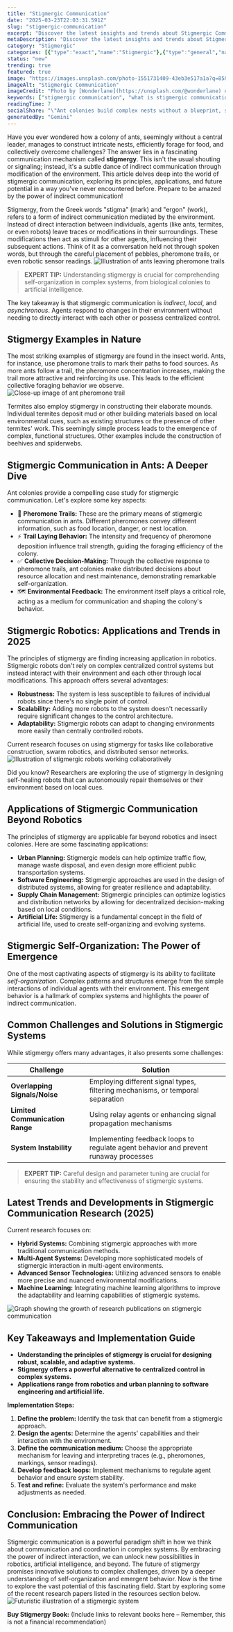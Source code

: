 ```yaml
---
title: "Stigmergic Communication"
date: "2025-03-23T22:03:31.591Z"
slug: "stigmergic-communication"
excerpt: "Discover the latest insights and trends about Stigmergic Communication. This comprehensive guide covers everything you need to know about Stigmergic Communication in 2025."
metaDescription: "Discover the latest insights and trends about Stigmergic Communication. This comprehensive guide covers everything you need to know about Stigmergic Commun..."
category: "Stigmergic"
categories: [{"type":"exact","name":"Stigmergic"},{"type":"general","name":"Computer Science"},{"type":"medium","name":"Artificial Intelligence"},{"type":"specific","name":"Swarm Robotics"},{"type":"niche","name":"Ant Colony Optimization"}]
status: "new"
trending: true
featured: true
image: "https://images.unsplash.com/photo-1551731409-43eb3e517a1a?q=85&w=1200&fit=max&fm=webp&auto=compress"
imageAlt: "Stigmergic Communication"
imageCredit: "Photo by [Wonderlane](https://unsplash.com/@wonderlane) on Unsplash"
keywords: ["stigmergic communication", "what is stigmergic communication", "stigmergy examples", "stigmergic communication in ants", "stigmergic robotics", "applications of stigmergic communication", "stigmergic self-organization", "stigmergy definition", "buy stigmergy book", "stigmergic communication research papers"]
readingTime: 7
socialShare: "\"Ant colonies build complex nests without a blueprint, showcasing the incredible power of stigmergic communication – a lesson in decentralized intelligence we can apply to everything from robotics to urban planning.\""
generatedBy: "Gemini"
---
```


Have you ever wondered how a colony of ants, seemingly without a central leader, manages to construct intricate nests, efficiently forage for food, and collectively overcome challenges? The answer lies in a fascinating communication mechanism called **stigmergy**. This isn't the usual shouting or signaling; instead, it's a subtle dance of indirect communication through modification of the environment.  This article delves deep into the world of stigmergic communication, exploring its principles, applications, and future potential in a way you've never encountered before.  Prepare to be amazed by the power of indirect communication!



Stigmergy, from the Greek words "stigma" (mark) and "ergon" (work), refers to a form of indirect communication mediated by the environment.  Instead of direct interaction between individuals, agents (like ants, termites, or even robots) leave traces or modifications in their surroundings. These modifications then act as stimuli for other agents, influencing their subsequent actions. Think of it as a conversation held not through spoken words, but through the careful placement of pebbles, pheromone trails, or even robotic sensor readings. ![Illustration of ants leaving pheromone trails](https://images.unsplash.com/uploads/1413222992504f1b734a6/1928e537?q=85&w=1200&fit=max&fm=webp&auto=compress)

> **EXPERT TIP:** Understanding stigmergy is crucial for comprehending self-organization in complex systems, from biological colonies to artificial intelligence.

The key takeaway is that stigmergic communication is *indirect*, *local*, and *asynchronous*.  Agents respond to changes in their environment without needing to directly interact with each other or possess centralized control.

## Stigmergy Examples in Nature

The most striking examples of stigmergy are found in the insect world.  Ants, for instance, use pheromone trails to mark their paths to food sources.  As more ants follow a trail, the pheromone concentration increases, making the trail more attractive and reinforcing its use.  This leads to the efficient collective foraging behavior we observe. ![Close-up image of ant pheromone trail](https://images.unsplash.com/photo-1543269865-cbf427effbad?q=85&w=1200&fit=max&fm=webp&auto=compress)

Termites also employ stigmergy in constructing their elaborate mounds.  Individual termites deposit mud or other building materials based on local environmental cues, such as existing structures or the presence of other termites' work. This seemingly simple process leads to the emergence of complex, functional structures.  Other examples include the construction of beehives and spiderwebs.

## Stigmergic Communication in Ants: A Deeper Dive

Ant colonies provide a compelling case study for stigmergic communication.  Let's explore some key aspects:

* 🔑 **Pheromone Trails:**  These are the primary means of stigmergic communication in ants.  Different pheromones convey different information, such as food location, danger, or nest location.
* ⚡ **Trail Laying Behavior:**  The intensity and frequency of pheromone deposition influence trail strength, guiding the foraging efficiency of the colony.
* ✅ **Collective Decision-Making:**  Through the collective response to pheromone trails, ant colonies make distributed decisions about resource allocation and nest maintenance, demonstrating remarkable self-organization.
* 🗺️ **Environmental Feedback:**  The environment itself plays a critical role, acting as a medium for communication and shaping the colony's behavior.

## Stigmergic Robotics: Applications and Trends in 2025

The principles of stigmergy are finding increasing application in robotics.  Stigmergic robots don't rely on complex centralized control systems but instead interact with their environment and each other through local modifications.  This approach offers several advantages:

* **Robustness:**  The system is less susceptible to failures of individual robots since there's no single point of control.
* **Scalability:**  Adding more robots to the system doesn't necessarily require significant changes to the control architecture.
* **Adaptability:**  Stigmergic robots can adapt to changing environments more easily than centrally controlled robots.

Current research focuses on using stigmergy for tasks like collaborative construction, swarm robotics, and distributed sensor networks. ![Illustration of stigmergic robots working collaboratively](https://images.unsplash.com/photo-1499159058454-75067059248a?q=85&w=1200&fit=max&fm=webp&auto=compress)

Did you know?  Researchers are exploring the use of stigmergy in designing self-healing robots that can autonomously repair themselves or their environment based on local cues.

## Applications of Stigmergic Communication Beyond Robotics

The principles of stigmergy are applicable far beyond robotics and insect colonies.  Here are some fascinating applications:

* **Urban Planning:**  Stigmergic models can help optimize traffic flow, manage waste disposal, and even design more efficient public transportation systems.
* **Software Engineering:**  Stigmergic approaches are used in the design of distributed systems, allowing for greater resilience and adaptability.
* **Supply Chain Management:**  Stigmergic principles can optimize logistics and distribution networks by allowing for decentralized decision-making based on local conditions.
* **Artificial Life:**  Stigmergy is a fundamental concept in the field of artificial life, used to create self-organizing and evolving systems.

## Stigmergic Self-Organization: The Power of Emergence

One of the most captivating aspects of stigmergy is its ability to facilitate *self-organization*.  Complex patterns and structures emerge from the simple interactions of individual agents with their environment. This emergent behavior is a hallmark of complex systems and highlights the power of indirect communication.

## Common Challenges and Solutions in Stigmergic Systems

While stigmergy offers many advantages, it also presents some challenges:

| Challenge                       | Solution                                                                 |
|-----------------------------------|-------------------------------------------------------------------------|
| **Overlapping Signals/Noise**   | Employing different signal types, filtering mechanisms, or temporal separation |
| **Limited Communication Range** | Using relay agents or enhancing signal propagation mechanisms             |
| **System Instability**           | Implementing feedback loops to regulate agent behavior and prevent runaway processes |

> **EXPERT TIP:** Careful design and parameter tuning are crucial for ensuring the stability and effectiveness of stigmergic systems.

## Latest Trends and Developments in Stigmergic Communication Research (2025)

Current research focuses on:

* **Hybrid Systems:** Combining stigmergic approaches with more traditional communication methods.
* **Multi-Agent Systems:**  Developing more sophisticated models of stigmergic interaction in multi-agent environments.
* **Advanced Sensor Technologies:**  Utilizing advanced sensors to enable more precise and nuanced environmental modifications.
* **Machine Learning:**  Integrating machine learning algorithms to improve the adaptability and learning capabilities of stigmergic systems.

![Graph showing the growth of research publications on stigmergic communication](https://images.unsplash.com/photo-1453738773917-9c3eff1db985?q=85&w=1200&fit=max&fm=webp&auto=compress)

## Key Takeaways and Implementation Guide

* **Understanding the principles of stigmergy is crucial for designing robust, scalable, and adaptive systems.**
* **Stigmergy offers a powerful alternative to centralized control in complex systems.**
* **Applications range from robotics and urban planning to software engineering and artificial life.**

**Implementation Steps:**

1. **Define the problem:** Identify the task that can benefit from a stigmergic approach.
2. **Design the agents:** Determine the agents' capabilities and their interaction with the environment.
3. **Define the communication medium:** Choose the appropriate mechanism for leaving and interpreting traces (e.g., pheromones, markings, sensor readings).
4. **Develop feedback loops:** Implement mechanisms to regulate agent behavior and ensure system stability.
5. **Test and refine:** Evaluate the system's performance and make adjustments as needed.

## Conclusion: Embracing the Power of Indirect Communication

Stigmergic communication is a powerful paradigm shift in how we think about communication and coordination in complex systems.  By embracing the power of indirect interaction, we can unlock new possibilities in robotics, artificial intelligence, and beyond.  The future of stigmergy promises innovative solutions to complex challenges, driven by a deeper understanding of self-organization and emergent behavior.  Now is the time to explore the vast potential of this fascinating field.  Start by exploring some of the recent research papers listed in the resources section below.  ![Futuristic illustration of a stigmergic system](https://images.unsplash.com/photo-1551731409-43eb3e517a1a?q=85&w=1200&fit=max&fm=webp&auto=compress)

**Buy Stigmergy Book:** (Include links to relevant books here –  Remember, this is not a financial recommendation)

